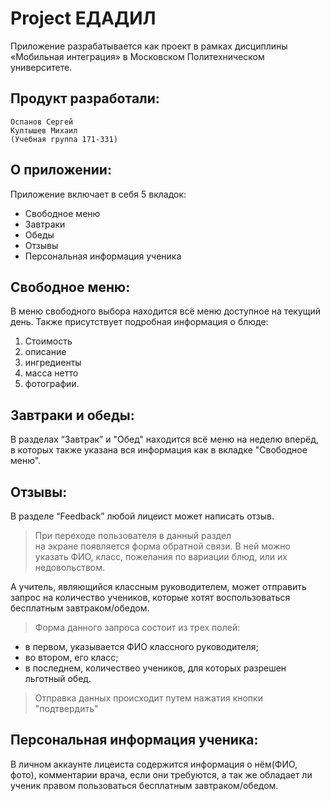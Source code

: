 # Project ЕДАДИЛ

Приложение разрабатывается как проект в рамках дисциплины «Мобильная интеграция» в Московском Политехническом университете.

Продукт разработали:
---
    
    Оспанов Сергей 
    Култышев Михаил
    (Учебная группа 171-331)
## О приложении:
Приложение включает в себя 5 вкладок:
-  Свободное меню                                                 
-  Завтраки 
-  Обеды  
-  Отзывы  
-  Персональная информация ученика
 
## Свободное меню:
В меню свободного выбора находится всё меню доступное на текущий день.
Также присутствует подробная информация о блюде:
1) Стоимость
2) описание
3) ингредиенты
4) масса нетто
5) фотографии.
## Завтраки и обеды:
В разделах “Завтрак” и "Обед" находится всё меню на неделю вперёд, в которых также указана вся информация как в вкладке "Свободное меню".
## Отзывы:
В разделе “Feedback” любой лицеист может написать отзыв.
>При переходе пользователя в данный раздел  
> на экране появляется форма обратной связи.
> В ней можно указать ФИО, класс,
> пожелания по вариации блюд,
> или их недовольством.

А учитель, являющийся классным руководителем, может отправить запрос на количество учеников, которые хотят воспользоваться бесплатным завтраком/обедом.
>Форма данного запроса состоит из трех полей:  
- в первом, указывается ФИО классного руководителя; 
- во втором, его класс;
- в последнем, количествео учеников, для которых разрешен льготный обед.
>Отправка данных происходит путем
> нажатия кнопки "подтвердить"

## Персональная информация ученика:
В личном аккаунте лицеиста содержится информация о нём(ФИО, фото), комментарии врача, если они требуются, а так же обладает ли ученик правом пользоваться бесплатным завтраком/обедом.
